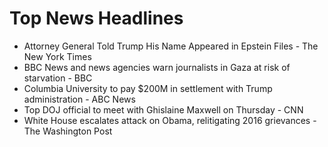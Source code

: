 # Top News Headlines

- Attorney General Told Trump His Name Appeared in Epstein Files - The New York Times
- BBC News and news agencies warn journalists in Gaza at risk of starvation - BBC
- Columbia University to pay $200M in settlement with Trump administration - ABC News
- Top DOJ official to meet with Ghislaine Maxwell on Thursday - CNN
- White House escalates attack on Obama, relitigating 2016 grievances - The Washington Post